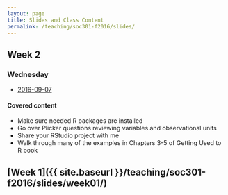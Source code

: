 ```yaml
---
layout: page
title: Slides and Class Content
permalink: /teaching/soc301-f2016/slides/
---
```


## Week 2

### Wednesday
- <a href = "{{ site.baseurl }}/teaching/soc301-f2016/slides/week-02/02b.html">2016-09-07</a>

#### Covered content
- Make sure needed R packages are installed
- Go over Plicker questions reviewing variables and observational units
- Share your RStudio project with me
- Walk through many of the examples in Chapters 3-5 of Getting Used to R book

## [Week 1]({{ site.baseurl }}/teaching/soc301-f2016/slides/week01/)